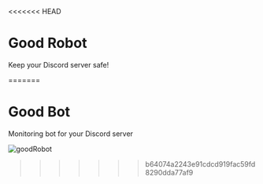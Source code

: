 <<<<<<< HEAD
# Good Robot
Keep your Discord server safe!

=======
# Good Bot
Monitoring bot for your Discord server

![goodRobot](https://user-images.githubusercontent.com/60073178/215230320-501772d0-9d9b-4d28-8004-592beb4b0b08.JPG)
>>>>>>> b64074a2243e91cdcd919fac59fd8290dda77af9
